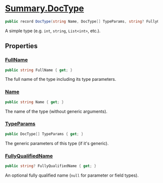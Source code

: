 # [Summary.DocType](../src/Core/DocType.cs#L11)
```cs
public record DocType(string Name, DocType[] TypeParams, string? FullyQualifiedName = null)
```

A simple type (e.g. `int`, `string`, `List<int>`, etc.).

## Properties
### [FullName](../src/Core/DocType.cs#L16)
```cs
public string FullName { get; }
```

The full name of the type including its type parameters.

### [Name](../src/Core/DocType.cs#L11)
```cs
public string Name { get; }
```

The name of the type (without generic arguments).

### [TypeParams](../src/Core/DocType.cs#L11)
```cs
public DocType[] TypeParams { get; }
```

The generic parameters of this type (if it's generic).

### [FullyQualifiedName](../src/Core/DocType.cs#L11)
```cs
public string? FullyQualifiedName { get; }
```

An optional fully qualified name (`null` for parameter or field types).

